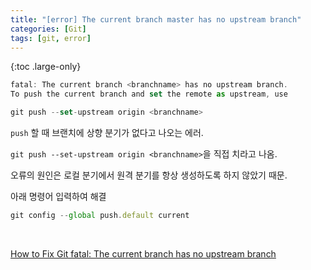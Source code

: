 ```yaml
---
title: "[error] The current branch master has no upstream branch"
categories: [Git]
tags: [git, error]
---
```


{:toc .large-only}

```js
fatal: The current branch <branchname> has no upstream branch.
To push the current branch and set the remote as upstream, use

git push --set-upstream origin <branchname>
```

`push` 할 때 브랜치에 상향 분기가 없다고 나오는 에러.

`git push --set-upstream origin <branchname>`을 직접 치라고 나옴.

오류의 원인은 로컬 분기에서 원격 분기를 항상 생성하도록 하지 않았기 때문.

아래 명령어 입력하여 해결

```js
git config --global push.default current
```

<br/>

[How to Fix Git fatal: The current branch has no upstream branch](https://vancelucas.com/blog/how-to-fix-git-fatal-the-current-branch-has-no-upstream-branch/)
